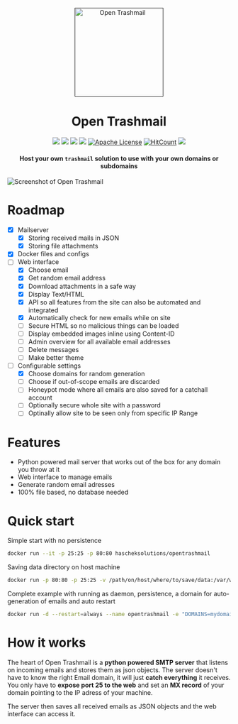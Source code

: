 <p align="center">
  <a href="" rel="noopener">
 <img height=200px src="https://raw.githubusercontent.com/HaschekSolutions/opentrashmail/master/web/imgs/logo_300.png" alt="Open Trashmail"></a>
</p>

<h1 align="center">Open Trashmail</h1>

<div align="center">

![](https://img.shields.io/badge/php-7.1%2B-brightgreen.svg)
![](https://img.shields.io/badge/python-2.7%2B-brightgreen.svg)
[![](https://img.shields.io/docker/pulls/hascheksolutions/opentrashmail?color=brightgreen)](https://hub.docker.com/r/hascheksolutions/opentrashmail)
[![](https://img.shields.io/docker/cloud/build/hascheksolutions/opentrashmail?color=brightgreen)](https://hub.docker.com/r/hascheksolutions/opentrashmail/builds)
[![Apache License](https://img.shields.io/badge/license-Apache-blue.svg?style=flat)](https://github.com/HaschekSolutions/opentrashmail/blob/master/LICENSE)
[![HitCount](http://hits.dwyl.io/HaschekSolutions/opentrashmail.svg)](http://hits.dwyl.io/HaschekSolutions/opentrashmail)
[![](https://img.shields.io/github/stars/HaschekSolutions/opentrashmail.svg?label=Stars&style=social)](https://github.com/HaschekSolutions/opentrashmail)

#### Host your own `trashmail` solution to use with your own domains or subdomains

</div>

![Screenshot of Open Trashmail](https://pictshare.net/shz4tq.png)

# Roadmap
- [x] Mailserver
  - [x] Storing received mails in JSON
  - [x] Storing file attachments
- [x] Docker files and configs
- [ ] Web interface
  - [x] Choose email
  - [x] Get random email address
  - [x] Download attachments in a safe way
  - [x] Display Text/HTML
  - [x] API so all features from the site can also be automated and integrated
  - [x] Automatically check for new emails while on site
  - [ ] Secure HTML so no malicious things can be loaded
  - [ ] Display embedded images inline using Content-ID
  - [ ] Admin overview for all available email addresses
  - [ ] Delete messages
  - [ ] Make better theme
- [ ] Configurable settings
  - [x] Choose domains for random generation
  - [ ] Choose if out-of-scope emails are discarded
  - [ ] Honeypot mode where all emails are also saved for a catchall account
  - [ ] Optionally secure whole site with a password
  - [ ] Optinally allow site to be seen only from specific IP Range

# Features
- Python powered mail server that works out of the box for any domain you throw at it
- Web interface to manage emails
- Generate random email adresses
- 100% file based, no database needed

# Quick start

Simple start with no persistence

```bash
docker run --it -p 25:25 -p 80:80 hascheksolutions/opentrashmail
```

Saving data directory on host machine

```bash
docker run -p 80:80 -p 25:25 -v /path/on/host/where/to/save/data:/var/www/opentrashmail/data hascheksolutions/opentrashmail
```

Complete example with running as daemon, persistence, a domain for auto-generation of emails and auto restart

```bash
docker run -d --restart=always --name opentrashmail -e "DOMAINS=mydomain.eu" -p 80:80 -p 25:25 -v /path/on/host/where/to/save/data:/var/www/opentrashmail/data hascheksolutions/opentrashmail
```

# How it works

The heart of Open Trashmail is a **python powered SMTP server** that listens on incoming emails and stores them as json objects. The server doesn't have to know the right Email domain, it will just **catch everything** it receives. You only have to **expose port 25 to the web** and set an **MX record** of your domain pointing to the IP adress of your machine.

The server then saves all received emails as JSON objects and the web interface can access it.